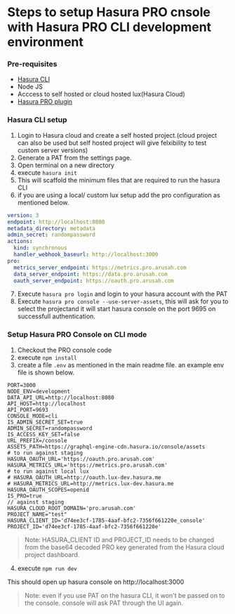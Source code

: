 # Steps to setup Hasura PRO cnsole with Hasura PRO CLI development environment

### Pre-requisites

- [Hasura CLI](https://hasura.io/docs/latest/graphql/core/hasura-cli/install-hasura-cli.html)
- Node JS
- Acccess to self hosted or cloud hosted lux(Hasura Cloud)
- [Hasura PRO plugin](https://hasura.io/docs/latest/graphql/cloud/hasurapro-cli/index.html)

### Hasura CLI setup

1. Login to Hasura cloud and create a self hosted project.(cloud project can also be used but self hosted project will give felxibility to test custom server versions)
2. Generate a PAT from the settings page.
3. Open terminal on a new directory
4. execute `hasura init`
5. This will scaffold the minimum files that are required to run the hasura CLI
6. if you are using a local/ custom lux setup add the pro configuration as mentioned below.

```yaml
version: 3
endpoint: http://localhost:8080
metadata_directory: metadata
admin_secret: randompassword
actions:
  kind: synchronous
  handler_webhook_baseurl: http://localhost:3000
pro:
  metrics_server_endpoint: https://metrics.pro.arusah.com
  data_server_endpoint: https://data.pro.arusah.com
  oauth_server_endpoint: https://oauth.pro.arusah.com
```

7. Execute `hasura pro login` and login to your hasura account with the PAT 
8. Execute `hasura pro console --use-server-assets`, this will ask for you to select the projectand it will start hasura console on the port 9695 on successfull authentication.

### Setup Hasura PRO Console on CLI mode 

1. Checkout the PRO console code 
2. execute `npm install` 
3. create a file `.env` as mentioned in the main readme file. an example env file is shown below.

```
PORT=3000
NODE_ENV=development
DATA_API_URL=http://localhost:8080
API_HOST=http://localhost
API_PORT=9693
CONSOLE_MODE=cli
IS_ADMIN_SECRET_SET=true
ADMIN_SECRET=randompassword
IS_ACCESS_KEY_SET=false
URL_PREFIX=/console
ASSETS_PATH=https://graphql-engine-cdn.hasura.io/console/assets
# to run against staging 
HASURA_OAUTH_URL='https://oauth.pro.arusah.com'
HASURA_METRICS_URL='https://metrics.pro.arusah.com'
# to run against local lux
# HASURA_OAUTH_URL=http://oauth.lux-dev.hasura.me
# HASURA_METRICS_URL=http://metrics.lux-dev.hasura.me
HASURA_OAUTH_SCOPES=openid
IS_PRO=true
// against staging
HASURA_CLOUD_ROOT_DOMAIN='pro.arusah.com'
PROJECT_NAME="test"
HASURA_CLIENT_ID='d74ee3cf-1785-4aaf-bfc2-7356f661220e_console'
PROJECT_ID='d74ee3cf-1785-4aaf-bfc2-7356f661220e'
```
> Note: HASURA_CLIENT ID and PROJECT_ID needs to be changed from the base64 decoded PRO key generated from the Hasura cloud project dashboard.

4. execute `npm run dev`

This should open up hasura console on http://localhost:3000

> Note: even if you use PAT on the hasura CLI, it won't be passed on to the console. console will ask PAT through the UI again.
